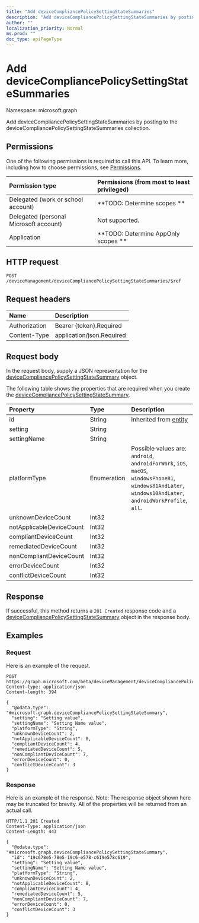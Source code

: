 ```yaml
---
title: "Add deviceCompliancePolicySettingStateSummaries"
description: "Add deviceCompliancePolicySettingStateSummaries by posting to the deviceCompliancePolicySettingStateSummaries collection."
author: ""
localization_priority: Normal
ms.prod: ""
doc_type: apiPageType
---
```


# Add deviceCompliancePolicySettingStateSummaries

Namespace: microsoft.graph

Add deviceCompliancePolicySettingStateSummaries by posting to the deviceCompliancePolicySettingStateSummaries collection.

## Permissions
One of the following permissions is required to call this API. To learn more, including how to choose permissions, see [Permissions](/concepts/permissions-reference.md).

|Permission type|Permissions (from most to least privileged)|
|:---|:---|
|Delegated (work or school account)|**TODO: Determine scopes **|
|Delegated (personal Microsoft account)|Not supported.|
|Application|**TODO: Determine AppOnly scopes **|

## HTTP request
<!-- {
  "blockType": "ignored"
}
-->
``` http
POST /deviceManagement/deviceCompliancePolicySettingStateSummaries/$ref
```

## Request headers
|Name|Description|
|:---|:---|
|Authorization|Bearer {token}.Required|
|Content-Type|application/json.Required|

## Request body
In the request body, supply a JSON representation for the [deviceCompliancePolicySettingStateSummary](../resources/devicecompliancepolicysettingstatesummary.md) object.

The following table shows the properties that are required when you create the [deviceCompliancePolicySettingStateSummary](../resources/devicecompliancepolicysettingstatesummary.md).

|Property|Type|Description|
|:---|:---|:---|
|id|String| Inherited from [entity](../resources/entity.md)|
|setting|String||
|settingName|String||
|platformType|Enumeration| Possible values are: `android`, `androidForWork`, `iOS`, `macOS`, `windowsPhone81`, `windows81AndLater`, `windows10AndLater`, `androidWorkProfile`, `all`.|
|unknownDeviceCount|Int32||
|notApplicableDeviceCount|Int32||
|compliantDeviceCount|Int32||
|remediatedDeviceCount|Int32||
|nonCompliantDeviceCount|Int32||
|errorDeviceCount|Int32||
|conflictDeviceCount|Int32||



## Response
If successful, this method returns a `201 Created` response code and a [deviceCompliancePolicySettingStateSummary](../resources/devicecompliancepolicysettingstatesummary.md) object in the response body.

## Examples

### Request
Here is an example of the request.
<!-- {
  "blockType": "request",
  "name": "create_devicecompliancepolicysettingstatesummary_from_"
}
-->
``` http
POST https://graph.microsoft.com/beta/deviceManagement/deviceCompliancePolicySettingStateSummaries
Content-type: application/json
Content-length: 394

{
  "@odata.type": "#microsoft.graph.deviceCompliancePolicySettingStateSummary",
  "setting": "Setting value",
  "settingName": "Setting Name value",
  "platformType": "String",
  "unknownDeviceCount": 2,
  "notApplicableDeviceCount": 8,
  "compliantDeviceCount": 4,
  "remediatedDeviceCount": 5,
  "nonCompliantDeviceCount": 7,
  "errorDeviceCount": 0,
  "conflictDeviceCount": 3
}
```

### Response
Here is an example of the response. Note: The response object shown here may be truncated for brevity. All of the properties will be returned from an actual call.
<!-- {
  "blockType": "response",
  "truncated": true,
  "@odata.type": "microsoft.graph.devicecompliancepolicysettingstatesummary"
}
-->
``` http
HTTP/1.1 201 Created
Content-Type: application/json
Content-Length: 443

{
  "@odata.type": "#microsoft.graph.deviceCompliancePolicySettingStateSummary",
  "id": "19c678e5-78e5-19c6-e578-c619e578c619",
  "setting": "Setting value",
  "settingName": "Setting Name value",
  "platformType": "String",
  "unknownDeviceCount": 2,
  "notApplicableDeviceCount": 8,
  "compliantDeviceCount": 4,
  "remediatedDeviceCount": 5,
  "nonCompliantDeviceCount": 7,
  "errorDeviceCount": 0,
  "conflictDeviceCount": 3
}
```

